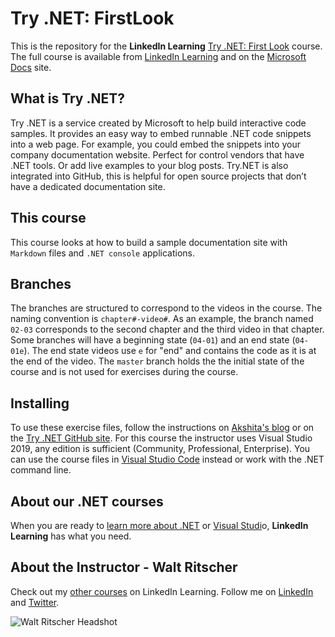 # Try .NET: FirstLook


This is the repository for the **LinkedIn Learning**  [Try .NET: First Look](https://www.linkedin.com/learning/try-dot-net-first-look/run-try-dot-net-and-view-document) course. The full course is available from [LinkedIn Learning](https://linkedin.com/learning) and on the [Microsoft Docs](https://docs.microsoft.com/en-us/samples/browse/) site.

## What is Try .NET?
Try .NET is a service created by Microsoft to help build interactive code samples. It provides an easy way to embed runnable .NET code snippets into a web page. For example,  you could embed the snippets into your company documentation website. Perfect for control vendors that have .NET tools. Or add live examples to your blog posts. Try.NET is also integrated into GitHub, this is helpful for open source projects that don’t have a dedicated documentation site.

## This course

This course looks at how to build a sample documentation site with `Markdown` files and `.NET console` applications.

## Branches

The branches are structured to correspond to the videos in the course. The naming convention is `chapter#-video#`. As an example, the branch named `02-03` corresponds to the second chapter and the third video in that chapter.
Some branches will have a beginning state (`04-01`) and an end state (`04-01e`). The end state videos use `e` for "end" and contains the code as it is at the end of the video. The `master` branch holds the the initial state of the course and is not used for exercises during the course.

## Installing
To use these exercise files, follow the instructions on [Akshita's blog](https://devblogs.microsoft.com/dotnet/create-interactive-documentation-with-the-new-try-net-template/) or on the [Try .NET GitHub site](https://github.com/dotnet/try). For this course the instructor uses Visual Studio 2019, any edition is sufficient (Community, Professional, Enterprise).  You can use the course files in [Visual Studio Code](https://code.visualstudio.com/) instead or work with the .NET command line.

## About our .NET courses
When you are ready to [learn more about .NET](https://www.linkedin.com/learning/search?entityType=COURSE&keywords=.net) or [Visual Studi](https://www.linkedin.com/learning/search?entityType=COURSE&keywords=visual%20studio)o, **LinkedIn Learning** has what you need. 

## About the Instructor - Walt Ritscher
Check out my [other courses](https://www.linkedin.com/learning/instructors/walt-ritscher) on LinkedIn Learning.  Follow me on [LinkedIn](https://www.linkedin.com/in/waltritscher/?trk=lil_course) and [Twitter](https://twitter.com/waltritscher). 

![Walt Ritscher Headshot](https://38ydkq.dm.files.1drv.com/y4moADNYVNnmGDQCVwkufdGJmbpNZ-ym19j09TtRSOJpMSRFbMVFrRsM7DNZ5DRAY6tb1zsk_Df8ESybhbWypqCa8DXTuGbo4oAYE36t27l2LRgiGL42VVKEksULNm076nZQRfaL_Ew2cDw0V8IwcoztB46_RSn6biJd33elOHTDlDC6jy5kdTc7P8HW_F6TdSb?width=461&height=461&cropmode=none)
